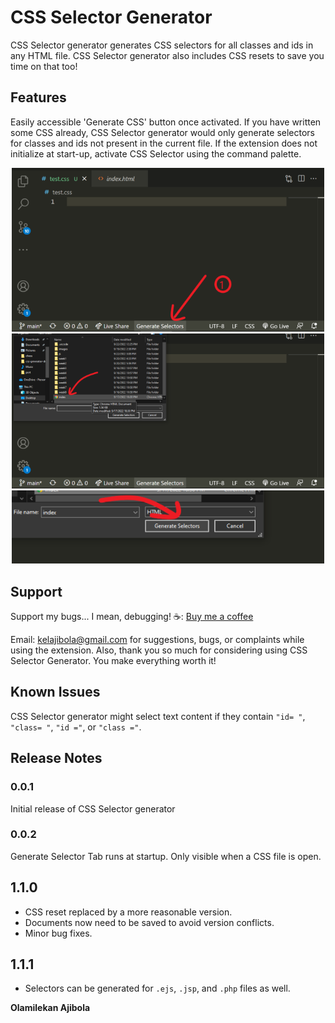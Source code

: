 # CSS Selector Generator

CSS Selector generator generates CSS selectors for all classes and ids in any HTML file. CSS Selector generator also includes CSS resets to save you time on that too!

## Features

Easily accessible 'Generate CSS' button once activated. If you have written some CSS already, CSS Selector generator would only generate selectors for classes and ids not present in the current file. If the extension does not initialize at start-up, activate CSS Selector using the command palette.  

<p align="center">
  <img src="img/ext_1.png" alt="Extension Screenshot 1" width="500">
  <img src="img/ext_2.png" alt="Extension Screenshot 2" width="500">
  <img src="img/ext_3.png" alt="Extension Screenshot 3" width="500">
</p>

## Support

Support my bugs... I mean, debugging! ☕: [Buy me a coffee](https://buymeacoffee.com/kelvin.ajibola)  

Email: [kelajibola@gmail.com](mailto:kelajibola@gmail.com) for suggestions, bugs, or complaints while using the extension. Also, thank you so much for considering using CSS Selector Generator. You make everything worth it!  

## Known Issues

CSS Selector generator might select text content if they contain `"id= "`, `"class= "`, `"id ="`, or `"class ="`.  

## Release Notes

### 0.0.1

Initial release of CSS Selector generator  

### 0.0.2

Generate Selector Tab runs at startup. Only visible when a CSS file is open.  

## 1.1.0

- CSS reset replaced by a more reasonable version.  
- Documents now need to be saved to avoid version conflicts.  
- Minor bug fixes.  

## 1.1.1

- Selectors can be generated for `.ejs`, `.jsp`, and `.php` files as well.  

**Olamilekan Ajibola**
